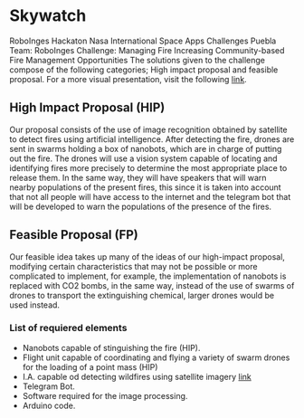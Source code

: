 # Skywatch
RoboInges Hackaton Nasa
International Space Apps Challenges Puebla
Team: RoboInges
Challenge: Managing Fire Increasing Community-based Fire Management Opportunities
The solutions given to the challenge compose of the following categories; High impact proposal and feasible proposal.
For a more visual presentation, visit the following [link](https://www.canva.com/design/DAFwnp_Apq0/8GVOSLmvjJU2d7iaUWJbBA/watch?utm_content=DAFwnp_Apq0&utm_campaign=designshare&utm_medium=link&utm_source=publishsharelink).
## High Impact Proposal (HIP)
Our proposal consists of the use of image recognition obtained by satellite to detect fires using artificial intelligence. After detecting the fire, drones are sent in swarms holding a box of nanobots, which are in charge of putting out the fire. The drones will use a vision system capable of locating and identifying fires more precisely to determine the most appropriate place to release them.
In the same way, they will have speakers that will warn nearby populations of the present fires, this since it is taken into account that not all people will have access to the internet and the telegram bot that will be developed to warn the populations of the presence of the fires.
## Feasible Proposal (FP)
Our feasible idea takes up many of the ideas of our high-impact proposal, modifying certain characteristics that may not be possible or more complicated to implement, for example, the implementation of nanobots is replaced with CO2 bombs, in the same way, instead of the use of swarms of drones to transport the extinguishing chemical, larger drones would be used instead.
### List of requiered elements
  * Nanobots capable of stinguishing the fire (HIP).
  * Flight unit capable of coordinating and flying a variety of swarm drones for the loading of a point mass (HIP)
  * I.A. capable od detecting wildfires using satellite imagery [link](https://github.com/shrey24/wildfire-detection-from-satellite-images-ml#in-this-project-we-detect-forest-wildfire-from-given-satellite-images-i-have-used-cnn-with-a-training-dataset-of-2000-images)
  * Telegram Bot.
  * Software required for the image processing.
  * Arduino code.
